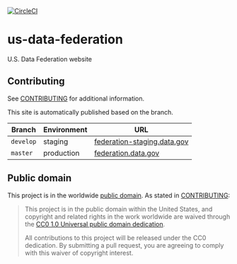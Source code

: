 [![CircleCI](https://circleci.com/gh/GSA/us-data-federation.svg?style=svg)](https://circleci.com/gh/GSA/us-data-federation)

# us-data-federation

U.S. Data Federation website


## Contributing

See [CONTRIBUTING](CONTRIBUTING.md) for additional information.

This site is automatically published based on the branch.

Branch    | Environment | URL
------    | ----------- | ---
`develop` | staging     | [federation-staging.data.gov](https://federation-staging.data.gov/)
`master`  | production  | [federation.data.gov](https://federation.data.gov/)


## Public domain

This project is in the worldwide [public domain](LICENSE.md). As stated in [CONTRIBUTING](CONTRIBUTING.md):

> This project is in the public domain within the United States, and copyright and related rights in the work worldwide are waived through the [CC0 1.0 Universal public domain dedication](https://creativecommons.org/publicdomain/zero/1.0/).
>
> All contributions to this project will be released under the CC0 dedication. By submitting a pull request, you are agreeing to comply with this waiver of copyright interest.

